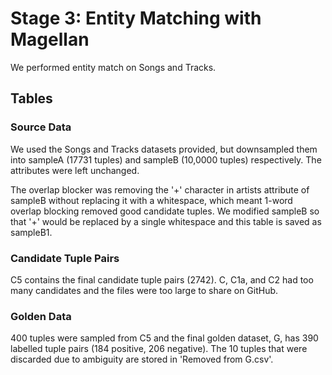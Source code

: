 # Stage 3: Entity Matching with Magellan
We performed entity match on Songs and Tracks.

## Tables
### Source Data
We used the Songs and Tracks datasets provided, but downsampled them into sampleA (17731 tuples) and sampleB (10,0000 tuples) respectively. The attributes were left unchanged.

The overlap blocker was removing the '+' character in artists attribute of sampleB without replacing it with a whitespace, which meant 1-word overlap blocking removed good candidate tuples. We modified sampleB so that '+' would be replaced by a single whitespace and this table is saved as sampleB1.

### Candidate Tuple Pairs
C5 contains the final candidate tuple pairs (2742). C, C1a, and C2 had too many candidates and the files were too large to share on GitHub.

### Golden Data
400 tuples were sampled from C5 and the final golden dataset, G, has 390 labelled tuple pairs (184 positive, 206 negative). The 10 tuples that were discarded due to ambiguity are stored in 'Removed from G.csv'.



